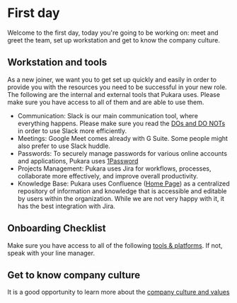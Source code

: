 # First day

Welcome to the first day, today you're going to be working on: meet and greet the team, set up workstation and get to know the company culture.

## Workstation and tools

As a new joiner, we want you to get set up quickly and easily in order to provide you with the resources you need to be successful in your new role. The following are the internal and external tools that Pukara uses. Please make sure you have access to all of them and are able to use them.

- Communication: Slack is our main communication tool, where everything happens. Please make sure you read the [DOs and DO NOTs](https://pukarait.atlassian.net/wiki/spaces/PUK/pages/2257977423/Slack+Etiquette+and+Expectations) in order to use Slack more efficiently.
- Meetings: Google Meet comes already with G Suite. Some people might also prefer to use Slack huddle.
- Passwords: To securely manage passwords for various online accounts and applications, Pukara uses [1Password](https://1password.com/)
- Projects Management: Pukara uses Jira for workflows, processes, collaborate more effectively, and improve overall productivity.
- Knowledge Base: Pukara uses Confluence ([Home Page](https://pukarait.atlassian.net/wiki/spaces/PUK/overview)) as a centralized repository of information and knowledge that is accessible and editable by users within the organization. While we are not very happy with it, it has the best integration with Jira.

## Onboarding Checklist 

Make sure you have access to all of the following [tools & platforms](https://pukarait.atlassian.net/wiki/spaces/PUK/pages/2265415688/Checklist). If not, speak with your line manager.


## Get to know company culture

It is a good opportunity to learn more about the [company culture and values](../index.md)

